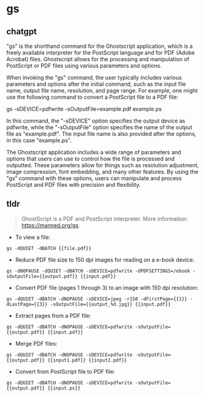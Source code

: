 # gs 
## chatgpt 
"gs" is the shorthand command for the Ghostscript application, which is a freely available interpreter for the PostScript language and for PDF (Adobe Acrobat) files. Ghostscript allows for the processing and manipulation of PostScript or PDF files using various parameters and options.

When invoking the "gs" command, the user typically includes various parameters and options after the initial command, such as the input file name, output file name, resolution, and page range. For example, one might use the following command to convert a PostScript file to a PDF file:

gs -sDEVICE=pdfwrite -sOutputFile=example.pdf example.ps 

In this command, the "-sDEVICE" option specifies the output device as pdfwrite, while the "-sOutputFile" option specifies the name of the output file as "example.pdf". The input file name is also provided after the options, in this case "example.ps".

The Ghostscript application includes a wide range of parameters and options that users can use to control how the file is processed and outputted. These parameters allow for things such as resolution adjustment, image compression, font embedding, and many other features. By using the "gs" command with these options, users can manipulate and process PostScript and PDF files with precision and flexibility. 

## tldr 
 
> GhostScript is a PDF and PostScript interpreter.
> More information: <https://manned.org/gs>.

- To view a file:

`gs -dQUIET -dBATCH {{file.pdf}}`

- Reduce PDF file size to 150 dpi images for reading on a e-book device:

`gs -dNOPAUSE -dQUIET -dBATCH -sDEVICE=pdfwrite -dPDFSETTINGS=/ebook -sOutputFile={{output.pdf}} {{input.pdf}}`

- Convert PDF file (pages 1 through 3) to an image with 150 dpi resolution:

`gs -dQUIET -dBATCH -dNOPAUSE -sDEVICE=jpeg -r150 -dFirstPage={{1}} -dLastPage={{3}} -sOutputFile={{output_%d.jpg}} {{input.pdf}}`

- Extract pages from a PDF file:

`gs -dQUIET -dBATCH -dNOPAUSE -sDEVICE=pdfwrite -sOutputFile={{output.pdf}} {{input.pdf}}`

- Merge PDF files:

`gs -dQUIET -dBATCH -dNOPAUSE -sDEVICE=pdfwrite -sOutputFile={{output.pdf}} {{input1.pdf}} {{input2.pdf}}`

- Convert from PostScript file to PDF file:

`gs -dQUIET -dBATCH -dNOPAUSE -sDEVICE=pdfwrite -sOutputFile={{output.pdf}} {{input.ps}}`
